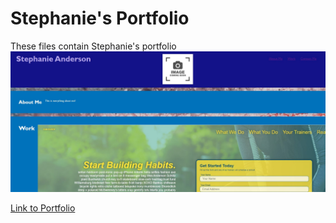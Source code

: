 # Stephanie's Portfolio
These files contain Stephanie's portfolio
![screenshot](./assets/images/screenshot.jpg "Screenshot")

[Link to Portfolio](https://git6548.github.io/homework2/)